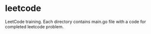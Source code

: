 # leetcode
LeetCode training.
Each directory contains main.go file with a code for completed leetcode problem.
